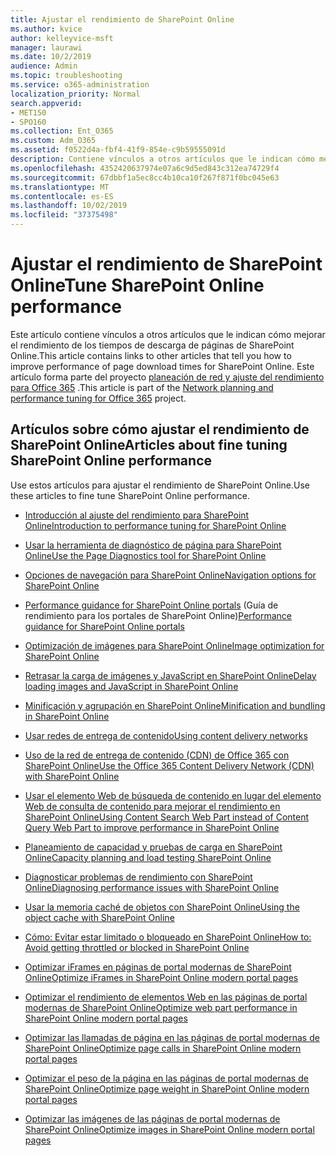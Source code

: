 ```yaml
---
title: Ajustar el rendimiento de SharePoint Online
ms.author: kvice
author: kelleyvice-msft
manager: laurawi
ms.date: 10/2/2019
audience: Admin
ms.topic: troubleshooting
ms.service: o365-administration
localization_priority: Normal
search.appverid:
- MET150
- SPO160
ms.collection: Ent_O365
ms.custom: Adm_O365
ms.assetid: f0522d4a-fbf4-41f9-854e-c9b59555091d
description: Contiene vínculos a otros artículos que le indican cómo mejorar el rendimiento de los tiempos de descarga de páginas de SharePoint Online.
ms.openlocfilehash: 4352420637974e07a6c9d5ed843c312ea74729f4
ms.sourcegitcommit: 67dbbf1a5ec8cc4b10ca10f267f871f0bc045e63
ms.translationtype: MT
ms.contentlocale: es-ES
ms.lasthandoff: 10/02/2019
ms.locfileid: "37375498"
---
```

# <a name="tune-sharepoint-online-performance"></a><span data-ttu-id="623d9-103">Ajustar el rendimiento de SharePoint Online</span><span class="sxs-lookup"><span data-stu-id="623d9-103">Tune SharePoint Online performance</span></span>

<span data-ttu-id="623d9-104">Este artículo contiene vínculos a otros artículos que le indican cómo mejorar el rendimiento de los tiempos de descarga de páginas de SharePoint Online.</span><span class="sxs-lookup"><span data-stu-id="623d9-104">This article contains links to other articles that tell you how to improve performance of page download times for SharePoint Online.</span></span> <span data-ttu-id="623d9-105">Este artículo forma parte del proyecto [planeación de red y ajuste del rendimiento para Office 365](https://aka.ms/tune) .</span><span class="sxs-lookup"><span data-stu-id="623d9-105">This article is part of the [Network planning and performance tuning for Office 365](https://aka.ms/tune) project.</span></span>

## <a name="articles-about-fine-tuning-sharepoint-online-performance"></a><span data-ttu-id="623d9-106">Artículos sobre cómo ajustar el rendimiento de SharePoint Online</span><span class="sxs-lookup"><span data-stu-id="623d9-106">Articles about fine tuning SharePoint Online performance</span></span>

<span data-ttu-id="623d9-107">Use estos artículos para ajustar el rendimiento de SharePoint Online.</span><span class="sxs-lookup"><span data-stu-id="623d9-107">Use these articles to fine tune SharePoint Online performance.</span></span>
  
- [<span data-ttu-id="623d9-108">Introducción al ajuste del rendimiento para SharePoint Online</span><span class="sxs-lookup"><span data-stu-id="623d9-108">Introduction to performance tuning for SharePoint Online</span></span>](introduction-to-performance-tuning-for-sharepoint-online.md)

- [<span data-ttu-id="623d9-109">Usar la herramienta de diagnóstico de página para SharePoint Online</span><span class="sxs-lookup"><span data-stu-id="623d9-109">Use the Page Diagnostics tool for SharePoint Online</span></span>](page-diagnostics-for-spo.md)

- [<span data-ttu-id="623d9-110">Opciones de navegación para SharePoint Online</span><span class="sxs-lookup"><span data-stu-id="623d9-110">Navigation options for SharePoint Online</span></span>](navigation-options-for-sharepoint-online.md)

- <span data-ttu-id="623d9-111">[Performance guidance for SharePoint Online portals](https://docs.microsoft.com/en-us/sharepoint/dev/solution-guidance/portal-performance) (Guía de rendimiento para los portales de SharePoint Online)</span><span class="sxs-lookup"><span data-stu-id="623d9-111">[Performance guidance for SharePoint Online portals](https://docs.microsoft.com/en-us/sharepoint/dev/solution-guidance/portal-performance)</span></span>

- [<span data-ttu-id="623d9-112">Optimización de imágenes para SharePoint Online</span><span class="sxs-lookup"><span data-stu-id="623d9-112">Image optimization for SharePoint Online</span></span>](image-optimization-for-sharepoint-online.md)

- [<span data-ttu-id="623d9-113">Retrasar la carga de imágenes y JavaScript en SharePoint Online</span><span class="sxs-lookup"><span data-stu-id="623d9-113">Delay loading images and JavaScript in SharePoint Online</span></span>](delay-loading-images-and-javascript-in-sharepoint-online.md)

- [<span data-ttu-id="623d9-114">Minificación y agrupación en SharePoint Online</span><span class="sxs-lookup"><span data-stu-id="623d9-114">Minification and bundling in SharePoint Online</span></span>](minification-and-bundling-in-sharepoint-online.md)

- [<span data-ttu-id="623d9-115">Usar redes de entrega de contenido</span><span class="sxs-lookup"><span data-stu-id="623d9-115">Using content delivery networks</span></span>](using-content-delivery-networks-with-sharepoint-online.md)

- [<span data-ttu-id="623d9-116">Uso de la red de entrega de contenido (CDN) de Office 365 con SharePoint Online</span><span class="sxs-lookup"><span data-stu-id="623d9-116">Use the Office 365 Content Delivery Network (CDN) with SharePoint Online</span></span>](use-office-365-cdn-with-spo.md)

- [<span data-ttu-id="623d9-117">Usar el elemento Web de búsqueda de contenido en lugar del elemento Web de consulta de contenido para mejorar el rendimiento en SharePoint Online</span><span class="sxs-lookup"><span data-stu-id="623d9-117">Using Content Search Web Part instead of Content Query Web Part to improve performance in SharePoint Online</span></span>](using-content-search-web-part-instead-of-content-query-web-part-to-improve-perfo.md)

- [<span data-ttu-id="623d9-118">Planeamiento de capacidad y pruebas de carga en SharePoint Online</span><span class="sxs-lookup"><span data-stu-id="623d9-118">Capacity planning and load testing SharePoint Online</span></span>](capacity-planning-and-load-testing-sharepoint-online.md)

- [<span data-ttu-id="623d9-119">Diagnosticar problemas de rendimiento con SharePoint Online</span><span class="sxs-lookup"><span data-stu-id="623d9-119">Diagnosing performance issues with SharePoint Online</span></span>](diagnosing-performance-issues-with-sharepoint-online.md)

- [<span data-ttu-id="623d9-120">Usar la memoria caché de objetos con SharePoint Online</span><span class="sxs-lookup"><span data-stu-id="623d9-120">Using the object cache with SharePoint Online</span></span>](using-the-object-cache-with-sharepoint-online.md)

- [<span data-ttu-id="623d9-121">Cómo: Evitar estar limitado o bloqueado en SharePoint Online</span><span class="sxs-lookup"><span data-stu-id="623d9-121">How to: Avoid getting throttled or blocked in SharePoint Online</span></span>](https://msdn.microsoft.com/en-us/library/office/dn889829.aspx)

- [<span data-ttu-id="623d9-122">Optimizar iFrames en páginas de portal modernas de SharePoint Online</span><span class="sxs-lookup"><span data-stu-id="623d9-122">Optimize iFrames in SharePoint Online modern portal pages</span></span>](modern-iframe-optimization.md)

- [<span data-ttu-id="623d9-123">Optimizar el rendimiento de elementos Web en las páginas de portal modernas de SharePoint Online</span><span class="sxs-lookup"><span data-stu-id="623d9-123">Optimize web part performance in SharePoint Online modern portal pages</span></span>](modern-web-part-optimization.md)

- [<span data-ttu-id="623d9-124">Optimizar las llamadas de página en las páginas de portal modernas de SharePoint Online</span><span class="sxs-lookup"><span data-stu-id="623d9-124">Optimize page calls in SharePoint Online modern portal pages</span></span>](modern-page-call-optimization.md)

- [<span data-ttu-id="623d9-125">Optimizar el peso de la página en las páginas de portal modernas de SharePoint Online</span><span class="sxs-lookup"><span data-stu-id="623d9-125">Optimize page weight in SharePoint Online modern portal pages</span></span>](modern-page-weight-optimization.md)

- [<span data-ttu-id="623d9-126">Optimizar las imágenes de las páginas de portal modernas de SharePoint Online</span><span class="sxs-lookup"><span data-stu-id="623d9-126">Optimize images in SharePoint Online modern portal pages</span></span>](modern-image-optimization.md)
